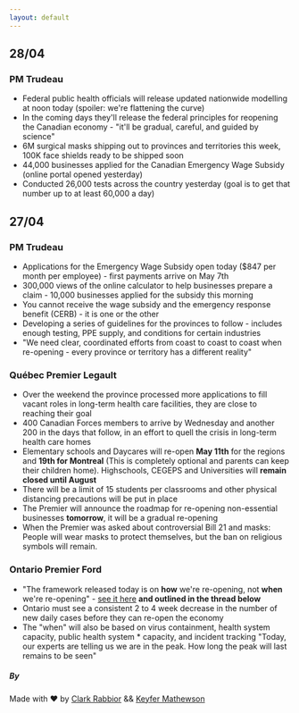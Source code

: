 ```yaml
---
layout: default
---
```


## 28/04

### PM Trudeau

* Federal public health officials will release updated nationwide modelling at noon today (spoiler: we're flattening the curve)
* In the coming days they'll release the federal principles for reopening the Canadian economy - "it'll be gradual, careful, and guided by science"
* 6M surgical masks shipping out to provinces and territories this week, 100K face shields ready to be shipped soon
* 44,000 businesses applied for the Canadian Emergency Wage Subsidy (online portal opened yesterday)
* Conducted 26,000 tests across the country yesterday (goal is to get that number up to at least 60,000 a day)

## 27/04

### PM Trudeau

* Applications for the Emergency Wage Subsidy open today ($847 per month per employee) - first payments arrive on May 7th
* 300,000 views of the online calculator to help businesses prepare a claim - 10,000 businesses applied for the subsidy this morning
* You cannot receive the wage subsidy and the emergency response benefit (CERB) - it is one or the other
* Developing a series of guidelines for the provinces to follow - includes enough testing, PPE supply, and conditions for certain industries
* "We need clear, coordinated efforts from coast to coast to coast when re-opening - every province or territory has a different reality"

### Québec Premier Legault

* Over the weekend the province processed more applications to fill vacant roles in long-term health care facilities, they are close to reaching their goal
* 400 Canadian Forces members to arrive by Wednesday and another 200 in the days that follow, in an effort to quell the crisis in long-term health care homes
* Elementary schools and Daycares will re-open **May 11th** for the regions and **19th for Montreal** (This is completely optional and parents can keep their children home). Highschools, CEGEPS and Universities will **remain closed until August**
* There will be a limit of 15 students per classrooms and other physical distancing precautions will be put in place
* The Premier will announce the roadmap for re-opening non-essential businesses **tomorrow**, it will be a gradual re-opening
* When the Premier was asked about controversial Bill 21 and masks: People will wear masks to protect themselves, but the ban on religious symbols will remain.

### Ontario Premier Ford 

* "The framework released today is on **how** we're re-opening, not **when** we're re-opening" - [see it here](https://www.ontario.ca/page/reopening-ontario-after-covid-19) **and outlined in the thread below**
* Ontario must see a consistent 2 to 4 week decrease in the number of new daily cases before they can re-open the economy
* The "when" will also be based on virus containment, health system capacity, public health system * capacity, and incident tracking
"Today, our experts are telling us we are in the peak. How long the peak will last remains to be seen"

##### By

Made with ♥ by [Clark Rabbior](https://twitter.com/clarkrabbior) && [Keyfer Mathewson](https://twitter.com/keyfermath)


